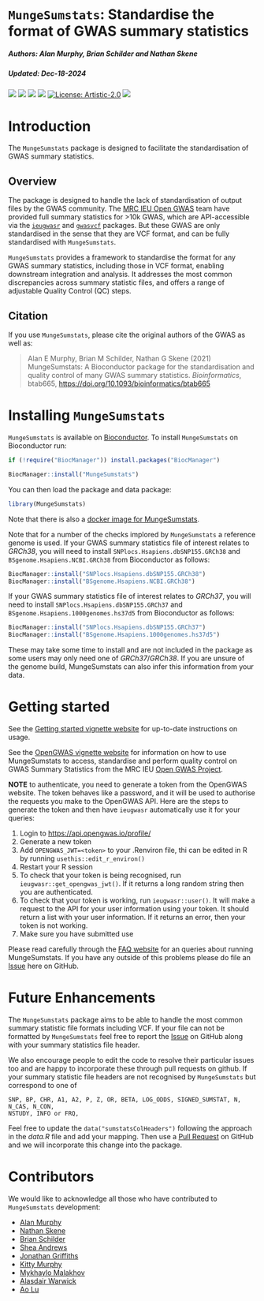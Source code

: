 `MungeSumstats`: Standardise the format of GWAS summary statistics
================
<h5>  
<i>Authors</i>: Alan Murphy, Brian Schilder and Nathan Skene  
</h5>
<h5>  
<i>Updated</i>: Dec-18-2024  
</h5>

<!-- Readme.md is generated from Readme.Rmd. Please edit that file -->
<!-- badges: start -->

[![](https://img.shields.io/badge/release%20version-1.10.1-black.svg)](https://www.bioconductor.org/packages/MungeSumstats)
[![](https://img.shields.io/badge/devel%20version-1.15.12-black.svg)](https://github.com/neurogenomics/MungeSumstats)
[![](https://img.shields.io/github/last-commit/neurogenomics/MungeSumstats.svg)](https://github.com/neurogenomics/MungeSumstats/commits/master)
[![](https://img.shields.io/badge/download-22669/total-blue.svg)](https://bioconductor.org/packages/stats/bioc/MungeSumstats)
[![License:
Artistic-2.0](https://img.shields.io/badge/license-Artistic--2.0-blue.svg)](https://cran.r-project.org/web/licenses/Artistic-2.0)
[![](https://img.shields.io/badge/doi-https://doi.org/10.1093/bioinformatics/btab665-blue.svg)](https://doi.org/https://doi.org/10.1093/bioinformatics/btab665)
<!-- badges: end -->
<!--[![R build status](https://github.com/neurogenomics/MungeSumstats/workflows/rworkflows/badge.svg)](https://github.com/neurogenomics/MungeSumstats/actions)-->
<!--`[![](https://codecov.io/gh/neurogenomics/MungeSumstats/branch/master/graph/badge.svg)](https://app.codecov.io/gh/neurogenomics/MungeSumstats) -->

# Introduction

The `MungeSumstats` package is designed to facilitate the
standardisation of GWAS summary statistics.

## Overview

The package is designed to handle the lack of standardisation of output
files by the GWAS community. The [MRC IEU Open
GWAS](https://gwas.mrcieu.ac.uk/) team have provided full summary
statistics for \>10k GWAS, which are API-accessible via the
[`ieugwasr`](https://mrcieu.github.io/ieugwasr/) and
[`gwasvcf`](https://github.com/MRCIEU/gwasvcf) packages. But these GWAS
are only standardised in the sense that they are VCF format, and can be
fully standardised with `MungeSumstats`.

`MungeSumstats` provides a framework to standardise the format for any
GWAS summary statistics, including those in VCF format, enabling
downstream integration and analysis. It addresses the most common
discrepancies across summary statistic files, and offers a range of
adjustable Quality Control (QC) steps.

## Citation

If you use `MungeSumstats`, please cite the original authors of the GWAS
as well as:

> Alan E Murphy, Brian M Schilder, Nathan G Skene (2021) MungeSumstats:
> A Bioconductor package for the standardisation and quality control of
> many GWAS summary statistics. *Bioinformatics*, btab665,
> <https://doi.org/10.1093/bioinformatics/btab665>

# Installing `MungeSumstats`

`MungeSumstats` is available on
[Bioconductor](https://bioconductor.org/packages/MungeSumstats). To
install `MungeSumstats` on Bioconductor run:

``` r
if (!require("BiocManager")) install.packages("BiocManager")

BiocManager::install("MungeSumstats")
```

You can then load the package and data package:

``` r
library(MungeSumstats)
```

Note that there is also a [docker image for
MungeSumstats](https://hub.docker.com/r/neurogenomicslab/mungesumstats).

Note that for a number of the checks implored by `MungeSumstats` a
reference genome is used. If your GWAS summary statistics file of
interest relates to *GRCh38*, you will need to install
`SNPlocs.Hsapiens.dbSNP155.GRCh38` and `BSgenome.Hsapiens.NCBI.GRCh38`
from Bioconductor as follows:

``` r
BiocManager::install("SNPlocs.Hsapiens.dbSNP155.GRCh38")
BiocManager::install("BSgenome.Hsapiens.NCBI.GRCh38")
```

If your GWAS summary statistics file of interest relates to *GRCh37*,
you will need to install `SNPlocs.Hsapiens.dbSNP155.GRCh37` and
`BSgenome.Hsapiens.1000genomes.hs37d5` from Bioconductor as follows:

``` r
BiocManager::install("SNPlocs.Hsapiens.dbSNP155.GRCh37")
BiocManager::install("BSgenome.Hsapiens.1000genomes.hs37d5")
```

These may take some time to install and are not included in the package
as some users may only need one of *GRCh37*/*GRCh38*. If you are unsure
of the genome build, MungeSumstats can also infer this information from
your data.

# Getting started

See the [Getting started vignette
website](https://al-murphy.github.io/MungeSumstats/articles/MungeSumstats.html)
for up-to-date instructions on usage.

See the [OpenGWAS vignette
website](https://al-murphy.github.io/MungeSumstats/articles/OpenGWAS.html)
for information on how to use MungeSumstats to access, standardise and
perform quality control on GWAS Summary Statistics from the MRC IEU
[Open GWAS Project](https://gwas.mrcieu.ac.uk/).

**NOTE** to authenticate, you need to generate a token from the OpenGWAS
website. The token behaves like a password, and it will be used to
authorise the requests you make to the OpenGWAS API. Here are the steps
to generate the token and then have `ieugwasr` automatically use it for
your queries:

1.  Login to <https://api.opengwas.io/profile/>
2.  Generate a new token
3.  Add `OPENGWAS_JWT=<token>` to your .Renviron file, thi can be edited
    in R by running `usethis::edit_r_environ()`
4.  Restart your R session
5.  To check that your token is being recognised, run
    `ieugwasr::get_opengwas_jwt()`. If it returns a long random string
    then you are authenticated.
6.  To check that your token is working, run `ieugwasr::user()`. It will
    make a request to the API for your user information using your
    token. It should return a list with your user information. If it
    returns an error, then your token is not working.
7.  Make sure you have submitted use

Please read carefully through the [FAQ
website](https://github.com/Al-Murphy/MungeSumstats/wiki/FAQ) for an
queries about running MungeSumstats. If you have any outside of this
problems please do file an
[Issue](https://github.com/al-murphy/MungeSumstats/issues) here on
GitHub.

# Future Enhancements

The `MungeSumstats` package aims to be able to handle the most common
summary statistic file formats including VCF. If your file can not be
formatted by `MungeSumstats` feel free to report the
[Issue](https://github.com/al-murphy/MungeSumstats/issues) on GitHub
along with your summary statistics file header.

We also encourage people to edit the code to resolve their particular
issues too and are happy to incorporate these through pull requests on
github. If your summary statistic file headers are not recognised by
`MungeSumstats` but correspond to one of

    SNP, BP, CHR, A1, A2, P, Z, OR, BETA, LOG_ODDS, SIGNED_SUMSTAT, N, N_CAS, N_CON, 
    NSTUDY, INFO or FRQ, 

Feel free to update the `data("sumstatsColHeaders")` following the
approach in the *data.R* file and add your mapping. Then use a [Pull
Request](https://github.com/al-murphy/MungeSumstats/pulls) on GitHub and
we will incorporate this change into the package.

# Contributors

We would like to acknowledge all those who have contributed to
`MungeSumstats` development:

- [Alan Murphy](https://github.com/Al-Murphy)
- [Nathan Skene](https://github.com/NathanSkene)
- [Brian Schilder](https://github.com/bschilder)
- [Shea Andrews](https://github.com/sjfandrews)
- [Jonathan Griffiths](https://github.com/jonathangriffiths)
- [Kitty Murphy](https://github.com/KittyMurphy)
- [Mykhaylo Malakhov](https://github.com/MykMal)
- [Alasdair Warwick](https://github.com/rmgpanw)
- [Ao Lu](https://github.com/leoarrow1)
